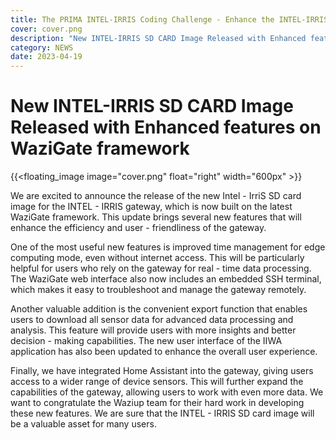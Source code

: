 ```yaml
---
title: The PRIMA INTEL-IRRIS Coding Challenge - Enhance the INTEL-IRRIS Irrigation WaziApp (IIWA) Application!
cover: cover.png
description: "New INTEL-IRRIS SD CARD Image Released with Enhanced features on WaziGate framework"
category: NEWS
date: 2023-04-19
---
```


# New INTEL-IRRIS SD CARD Image Released with Enhanced features on WaziGate framework  

{{<floating_image image="cover.png" float="right" width="600px" >}}

We are excited to announce the release of the new Intel - IrriS SD card image for the INTEL - IRRIS gateway, which is now built on the latest WaziGate framework. This update brings several new features that will enhance the efficiency and user - friendliness of the gateway.

One of the most useful new features is improved time management for edge computing mode, even without internet access. This will be particularly helpful for users who rely on the gateway for real - time data processing. The WaziGate web interface also now includes an embedded SSH terminal, which makes it easy to troubleshoot and manage the gateway remotely.

Another valuable addition is the convenient export function that enables users to download all sensor data for advanced data processing and analysis. This feature will provide users with more insights and better decision - making capabilities. The new user interface of the IIWA application has also been updated to enhance the overall user experience.

Finally, we have integrated Home Assistant into the gateway, giving users access to a wider range of device sensors. This will further expand the capabilities of the gateway, allowing users to work with even more data.
We want to congratulate the Waziup team for their hard work in developing these new features. We are sure that the INTEL - IRRIS SD card image will be a valuable asset for many users. 
